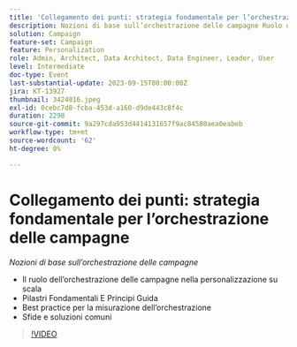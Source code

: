 ```yaml
---
title: 'Collegamento dei punti: strategia fondamentale per l’orchestrazione delle campagne'
description: Nozioni di base sull’orchestrazione delle campagne Ruolo dell’orchestrazione delle campagne nella personalizzazione @ Scale Principi fondamentali & Guida alle best practice per la misurazione dell’orchestrazione Sfide e soluzioni comuni
solution: Campaign
feature-set: Campaign
feature: Personalization
role: Admin, Architect, Data Architect, Data Engineer, Leader, User
level: Intermediate
doc-type: Event
last-substantial-update: 2023-09-15T00:00:00Z
jira: KT-13927
thumbnail: 3424016.jpeg
exl-id: 0cebc7d8-fcba-453d-a160-d9de443c8f4c
duration: 2298
source-git-commit: 9a297cda953d4414131657f9ac84580aea0eabeb
workflow-type: tm+mt
source-wordcount: '62'
ht-degree: 0%

---
```


# Collegamento dei punti: strategia fondamentale per l’orchestrazione delle campagne

*Nozioni di base sull’orchestrazione delle campagne*

* Il ruolo dell’orchestrazione delle campagne nella personalizzazione su scala
* Pilastri Fondamentali E Principi Guida
* Best practice per la misurazione dell’orchestrazione
* Sfide e soluzioni comuni

>[!VIDEO](https://video.tv.adobe.com/v/3424016/?learn=on)

